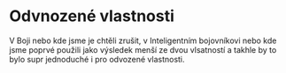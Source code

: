 # Odvnozené vlastnosti

V Boji nebo kde jsme je chtěli zrušit, v Inteligentním bojovníkovi nebo kde jsme poprvé použili jako výsledek menší ze dvou vlsatností a takhle by to bylo supr jednoduché i pro odvozené vlastnosti.